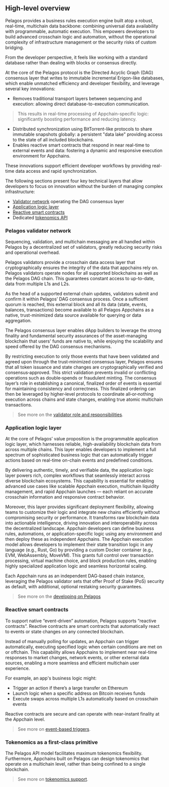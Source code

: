 ## High-level overview

Pelagos provides a business rules execution engine built atop a robust, real-time, multichain data backbone: combining universal data availability with programmable, automatic execution. This empowers developers to build advanced crosschain logic and automation, without the operational complexity of infrastructure management or the security risks of custom bridging.

From the developer perspective, it feels like working with a standard database rather than dealing with blocks or consensus directly.

At the core of the Pelagos protocol is the Directed Acyclic Graph (DAG) consensus layer that writes to immutable incremental Erigon-like databases, which enable unmatched efficiency and developer flexibility, and leverage several key innovations:

- Removes traditional transport layers between sequencing and execution: allowing direct database-to-execution communication.
> This results in real-time processing of Appchain-specific logic: significantly boosting performance and reducing latency. 
- Distributed synchronization using BitTorrent-like protocols to share immutable snapshots globally: a persistent "data lake" providing access to the state of all included blockchains.
- Enables reactive smart contracts that respond in near real-time to external events and data: fostering a dynamic and responsive execution environment for Appchains.

These innovations support efficient developer workflows by providing real-time data access and rapid synchronization.

The following sections present four key technical layers that allow developers to focus on innovation without the burden of managing complex infrastructure: 

- [Validator network](#pelagos-validator-network) operating the DAG consensus layer 
- [Application logic layer](#application-logic-layer)
- [Reactive smart contracts](#reactive-smart-contracts)
- Dedicated [tokenomics API](#tokenomics-as-a-firstclass-primitive)

### Pelagos validator network

Sequencing, validation, and multichain messaging are all handled within Pelagos by a decentralized set of validators, greatly reducing security risks and operational overhead.

Pelagos validators provide a crosschain data access layer that cryptographically ensures the integrity of the data that appchains rely on. Pelagos validators operate nodes for all supported blockchains as well as the Pelagos DAG chain. This guarantees constant access to up-to-date, data from multiple L1s and L2s.

As the head of a supported external chain updates, validators submit and confirm it within Pelagos’ DAG consensus process. Once a sufficient quorum is reached, this external block and all its data (state, events, balances, transactions) become available to all Pelagos Appchains as a native, trust-minimized data source available for querying or data aggregation.

The Pelagos consensus layer enables dApp builders to leverage the strong finality and fundamental security assurances of the asset-managing blockchain that users' funds are native to, while enjoying the scalability and speed offered by the DAG consensus mechanisms. 

By restricting execution to only those events that have been validated and agreed upon through the trust‑minimized consensus layer, Pelagos ensures that all token issuance and state changes are cryptographically verified and consensus‑approved. This strict validation prevents invalid or conflicting operations such as double‑spends or fraudulent minting. The consensus layer’s role in establishing a canonical, finalized order of events is essential for maintaining consistency and correctness. This finalized ordering can then be leveraged by higher‑level protocols to coordinate all‑or‑nothing execution across chains and state changes, enabling true atomic multichain transactions.

> See more on the [validator role and responsibilities](./validating-appchain.md#validating-appchains-with-pelagos).

### Application logic layer

At the core of Pelagos’ value proposition is the programmable application logic layer, which harnesses reliable, high-availability blockchain data from across multiple chains. This layer enables developers to implement a full spectrum of sophisticated business logic that can automatically trigger actions based on real-time on-chain events and predefined conditions.

By delivering authentic, timely, and verifiable data, the application logic layer powers rich, complex workflows that seamlessly interact across diverse blockchain ecosystems. This capability is essential for enabling advanced use cases like scalable Appchain execution, multichain liquidity management, and rapid Appchain launches &mdash; each reliant on accurate crosschain information and responsive contract behavior.

Moreover, this layer provides significant deployment flexibility, allowing teams to customize their logic and integrate new chains efficiently without compromising security or performance. It transforms raw blockchain data into actionable intelligence, driving innovation and interoperability across the decentralized landscape. Appchain developers can define business rules, automations, or application-specific logic using any environment and then deploy these as independent Appchains. The Appchain execution model allows developers to implement their state transition logic in any language (e.g., Rust, Go) by providing a custom Docker container (e.g., EVM, WebAssembly, MoveVM). This grants full control over transaction processing, virtual machine choice, and block production rules, enabling highly specialized application logic and seamless horizontal scaling.

Each Appchain runs as an independent DAG-based chain instance, leveraging the Pelagos validator sets that offer Proof of Stake (PoS) security as default, with additional, optional restaking security guarantees.

> See more on the [developing on Pelagos](#developing-an-appchain-with-pelagos)

### Reactive smart contracts

To support native “event-driven” automation, Pelagos supports “reactive contracts”. Reactive contracts are smart contracts that automatically react to events or state changes on any connected blockchain.

<!--  {verify off chain too in p below, this comes back to oracles, no?} -->

Instead of manually polling for updates, an Appchain can trigger automatically, executing specified logic when certain conditions are met on or offchain. This capability allows Appchains to implement near real-time responses to market changes, network events, or other external data sources, enabling a more seamless and efficient multichain user experience.

For example, an app's business logic might:

- Trigger an action if there’s a large transfer on Ethereum
- Launch logic when a specific address on Bitcoin receives funds
- Execute swaps across multiple L1s automatically based on crosschain events

Reactive contracts are secure and can operate with near-instant finality at the Appchain level.

> See more on [event-based triggers](./reactive-logic.md).

### Tokenomics as a first-class primitive

The Pelagos API model facilitates maximum tokenomics flexibility. Furthermore, Appchains built on Pelagos can design tokenomics that operate on a multichain level, rather than being confined to a single blockchain.

> See more on [tokenomics support](./reactive-logic.md#extensible-tokenomics-support).